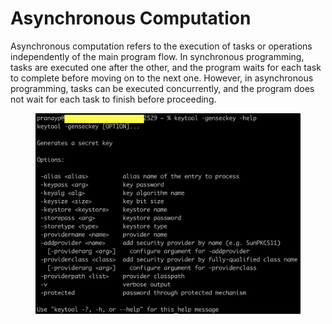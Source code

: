 # Asynchronous Computation

Asynchronous computation refers to the execution of tasks or operations independently of the main program flow. In synchronous programming, tasks are executed one after the other, and the program waits for each task to complete before moving on to the next one. However, in asynchronous programming, tasks can be executed concurrently, and the program does not wait for each task to finish before proceeding.



<figure><img src="../../../.gitbook/assets/image (33).png" alt=""><figcaption></figcaption></figure>



